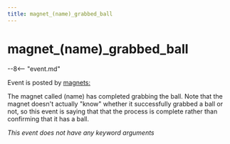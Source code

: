 ```yaml
---
title: magnet_(name)_grabbed_ball
---
```


# magnet_(name)\_grabbed_ball


--8<-- "event.md"

Event is posted by [magnets:](../config/magnets.md)

The magnet called (name) has completed grabbing the ball. Note that the
magnet doesn't actually "know" whether it successfully grabbed a ball
or not, so this event is saying that that the process is complete rather
than confirming that it has a ball.

*This event does not have any keyword arguments*
